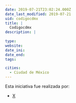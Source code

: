```yaml
---
date: 2019-07-21T23:02:24.000Z
date_last_modified: 2019-07-21
uid: codigocdmx
title: |
  Codigocdmx
description: |
  
type: 
website: 
date_ini: 
date_end: 
tags:

cities: 
  - Ciudad de México
---
```


Esta iniciativa fue realizada por:

- [X](/organizaciones/labplc)
